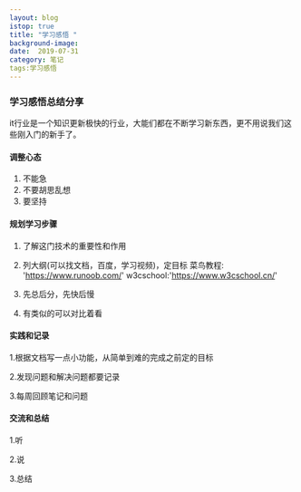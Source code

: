 ```yaml
---
layout: blog
istop: true
title: "学习感悟 "
background-image: 
date:  2019-07-31
category: 笔记
tags:学习感悟
---
```


### 学习感悟总结分享

it行业是一个知识更新极快的行业，大能们都在不断学习新东西，更不用说我们这些刚入门的新手了。

#### 调整心态

1. 不能急
2. 不要胡思乱想
3. 要坚持

#### 规划学习步骤

1. 了解这门技术的重要性和作用

2. 列大纲(可以找文档，百度，学习视频)，定目标
    菜鸟教程: 'https://www.runoob.com/'
    w3cschool:'https://www.w3cschool.cn/'

3. 先总后分，先快后慢

4. 有类似的可以对比着看

#### 实践和记录

  1.根据文档写一点小功能，从简单到难的完成之前定的目标

  2.发现问题和解决问题都要记录

  3.每周回顾笔记和问题

  #### 交流和总结

  1.听

  2.说

  3.总结